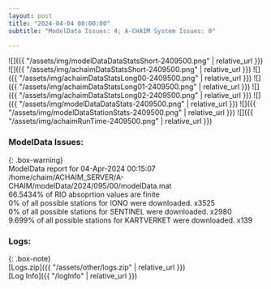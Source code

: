 ```yaml
---
layout: post
title: "2024-04-04 00:00:00"
subtitle: "ModelData Issues: 4; A-CHAIM System Issues: 0"

---
```


![]({{ "/assets/img/modelDataDataStatsShort-2409500.png" | relative_url }})
![]({{ "/assets/img/achaimDataStatsShort-2409500.png" | relative_url }})
![]({{ "/assets/img/achaimDataStatsLong00-2409500.png" | relative_url }})
![]({{ "/assets/img/achaimDataStatsLong01-2409500.png" | relative_url }})
![]({{ "/assets/img/achaimDataStatsLong02-2409500.png" | relative_url }})
![]({{ "/assets/img/modelDataDataStats-2409500.png" | relative_url }})
![]({{ "/assets/img/modelDataStationStats-2409500.png" | relative_url }})
![]({{ "/assets/img/achaimRunTime-2409500.png" | relative_url }})


### ModelData Issues:  
  
{: .box-warning}  
 ModelData report for 04-Apr-2024 00:15:07   
 /home/chaim/ACHAIM_SERVER/A-CHAIM/modelData/2024/095/00/modelData.mat   
 66.5434% of RIO absoprtion values are finite   
 0% of all possible stations for IONO were downloaded. x3525   
 0% of all possible stations for SENTINEL were downloaded. x2980   
 9.699% of all possible stations for KARTVERKET were downloaded. x139   
  


### Logs:  
  
{: .box-note}  
[Logs.zip]({{ "/assets/other/logs.zip" | relative_url }})  
[Log Info]({{ "/logInfo" | relative_url }})  
